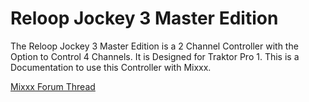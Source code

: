 # Reloop Jockey 3 Master Edition

The Reloop Jockey 3 Master Edition is a 2 Channel Controller with the
Option to Control 4 Channels. It is Designed for Traktor Pro 1. This is
a Documentation to use this Controller with Mixxx.

[Mixxx Forum Thread](http://mixxx.org/forums/viewtopic.php?f=7&t=5418)
